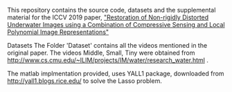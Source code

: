 This repository contains the source code, datasets and the supplemental material for the ICCV 2019 paper, ["Restoration of Non-rigidly Distorted Underwater Images using a Combination of Compressive Sensing and Local Polynomial Image Representations"](https://arxiv.org/abs/1908.01940)



Datasets
The Folder 'Dataset' contains all the videos mentioned in the original paper. The videos Middle, Small, Tiny were obtained from http://www.cs.cmu.edu/~ILIM/projects/IM/water/research_water.html .

The matlab implmentation provided, uses YALL1 package, downloaded from http://yall1.blogs.rice.edu/ to solve the Lasso problem. 
